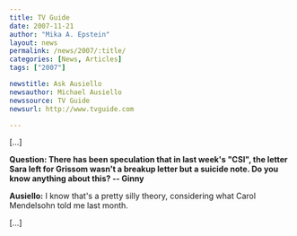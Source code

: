 ```yaml
---
title: TV Guide
date: 2007-11-21
author: "Mika A. Epstein"
layout: news
permalink: /news/2007/:title/
categories: [News, Articles]
tags: ["2007"]

newstitle: Ask Ausiello
newsauthor: Michael Ausiello
newssource: TV Guide 
newsurl: http://www.tvguide.com

---
```


[...]

**Question: There has been speculation that in last week's "CSI", the letter Sara left for Grissom wasn't a breakup letter but a suicide note. Do you know anything about this? -- Ginny**

**Ausiello:** I know that's a pretty silly theory, considering what Carol Mendelsohn told me last month.

[...]  
